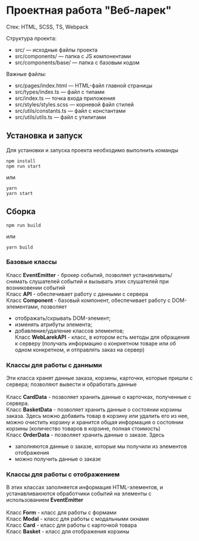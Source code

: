 # Проектная работа "Веб-ларек"

Стек: HTML, SCSS, TS, Webpack

Структура проекта:
- src/ — исходные файлы проекта
- src/components/ — папка с JS компонентами
- src/components/base/ — папка с базовым кодом

Важные файлы:
- src/pages/index.html — HTML-файл главной страницы
- src/types/index.ts — файл с типами
- src/index.ts — точка входа приложения
- src/styles/styles.scss — корневой файл стилей
- src/utils/constants.ts — файл с константами
- src/utils/utils.ts — файл с утилитами

## Установка и запуск
Для установки и запуска проекта необходимо выполнить команды

```
npm install
npm run start
```

или

```
yarn
yarn start
```
## Сборка

```
npm run build
```

или

```
yarn build
```

### Базовые классы  

Класс **EventEmitter** - брокер событий, позволяет устанавливать/снимать слушателей событий и вызывать этих слушателей при возниковении событий <br>
Класс **API** - обеспечивает работу с данными с сервера <br>
Класс **Component** - базовый компонент, обеспечивает работу с DOM-элементами, позволяет <br>
 - отображать/скрывать DOM-элемент;
 - изменять атрибуты элемента;
 - добавление/удаление классов элементов; <br>
 Класс **WebLarekAPI** - класс, в котором есть методы для обращения к серверу (получать информацию о конркетном товаре или об одном конкретном, и отправлять заказ на сервер)<br> 


### Классы для работы с данными 
Эти класса хранят данные заказа, корзины, карточки, которые пришли с сервера; позволяют вывести и обработать данные <br><br>
Класс **CardData** - позволяет хранить данные о карточках, полученные с сервера.   <br>
Класс **BasketData** - позволяет хранить данные о состоянии корзины заказа. Здесь можно добавить товар в корзину или удалить его из нее, можно очистить корзину и хранится общая информация о состоянии корзины (количество товаров в корзине, полная стоимость)<br>
Класс **OrderData** - позволяет хранить данные о заказе. Здесь 
 - заполняются данные о заказе, которые мы получили из элементов отображения
 - можно получить данные о заказе  <br>


### Классы для работы с отображением 
В этих классах заполняется информация HTML-элементов, и устанавливаюются обработчики событий на элементы с использованием **EventEmitter** <br><br>
Класс **Form** - класс для работы с формами <br>
Класс **Modal** - класс для работы с модальными окнами <br>
Класс **Card** - класс для работы с карточкой товара <br>
Класс **Basket** - класс для отображения корзины <br>
